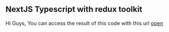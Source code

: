 ## NextJS Typescript with redux toolkit

Hi Guys, You can access the result of this code with this url [open](https://sample-nextjs-with-redux.web.app/)
